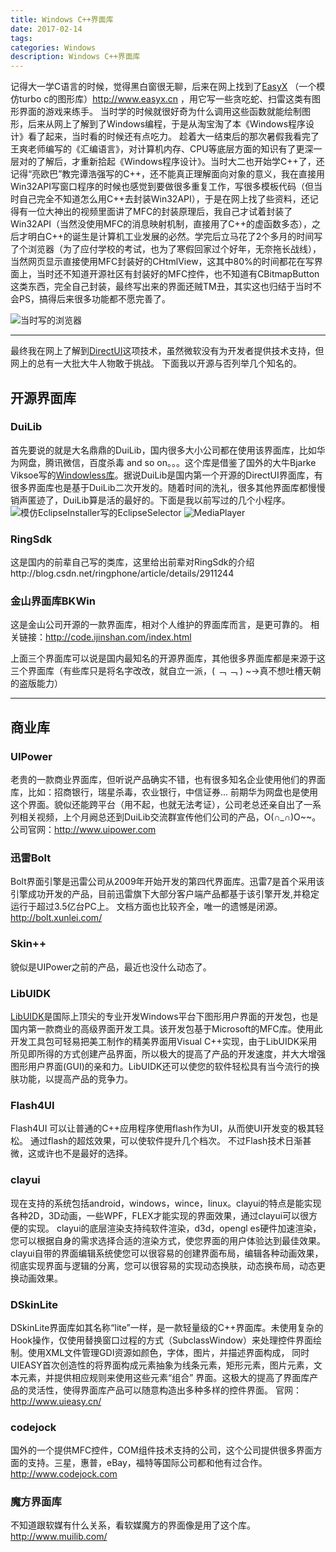 ```yaml
---
title: Windows C++界面库
date: 2017-02-14
tags:
categories: Windows
description: Windows C++界面库
---
```

记得大一学C语言的时候，觉得黑白窗很无聊，后来在网上找到了[EasyX](http://baike.baidu.com/link?url=UjIZLt5nsju-JH6JC1n4w-1OWR6HxHbWOAJNCA_F7EizdlMUWysdn7Xdai2_R_qptWqWAHZqAnWtiAg1mVBoTa) （一个模仿turbo c的图形库）http://www.easyx.cn ，用它写一些贪吃蛇、扫雷这类有图形界面的游戏来练手。 当时学的时候就很好奇为什么调用这些函数就能绘制图形，后来从网上了解到了Windows编程，于是从淘宝淘了本《Windows程序设计》看了起来，当时看的时候还有点吃力。
趁着大一结束后的那次暑假我看完了王爽老师编写的《汇编语言》，对计算机内存、CPU等底层方面的知识有了更深一层对的了解后，才重新拾起《Windows程序设计》。当时大二也开始学C++了，还记得“亮欧巴”教完谭浩强写的C++，还不能真正理解面向对象的意义，我在直接用Win32API写窗口程序的时候也感觉到要做很多重复工作，写很多模板代码（但当时自己完全不知道怎么用C++去封装Win32API），于是在网上找了些资料，还记得有一位大神出的视频里面讲了MFC的封装原理后，我自己才试着封装了Win32API（当然没使用MFC的消息映射机制，直接用了C++的虚函数多态），之后才明白C++的诞生是计算机工业发展的必然。学完后立马花了2个多月的时间写了个浏览器（为了应付学校的考试，也为了寒假回家过个好年，无奈拖长战线），当然网页显示直接使用MFC封装好的CHtmlView，这其中80%的时间都花在写界面上，当时还不知道开源社区有封装好的MFC控件，也不知道有CBitmapButton这类东西，完全自己封装，最终写出来的界面还贼TM丑，其实这也归结于当时不会PS，搞得后来很多功能都不愿完善了。

![当时写的浏览器](http://img-blog.csdn.net/20170214233258052?watermark/2/text/aHR0cDovL2Jsb2cuY3Nkbi5uZXQvSG9sbW9meQ==/font/5a6L5L2T/fontsize/400/fill/I0JBQkFCMA==/dissolve/70/gravity/SouthEast)

---
最终我在网上了解到[DirectUI](http://baike.baidu.com/link?url=jjY4kgjgDrFjGCEAodKznQ4tjXwz9kCuQ-jEq5DpGk65qX1u6fAXz2TJCCaY4Ze4oAcixng9ssbrrCckMMvXF87Yrm1eScWKAKlgFLYTsIm)这项技术，虽然微软没有为开发者提供技术支持，但网上的总有一大批大牛人物敢于挑战。
下面我以开源与否列举几个知名的。
## 开源界面库
### DuiLib
首先要说的就是大名鼎鼎的DuiLib，国内很多大小公司都在使用该界面库，比如华为网盘，腾讯微信，百度杀毒 and so on。。。这个库是借鉴了国外的大牛Bjarke Viksoe写的[Windowless库](http://www.viksoe.dk/code/windowless1.htm)。据说DuiLib是国内第一个开源的DirectUI界面库，有很多界面库也是基于DuiLib二次开发的。随着时间的洗礼，很多其他界面库都慢慢销声匿迹了，DuiLib算是活的最好的。下面是我以前写过的几个小程序。
![模仿EclipseInstaller写的EclipseSelector](http://img-blog.csdn.net/20170214233906637?watermark/2/text/aHR0cDovL2Jsb2cuY3Nkbi5uZXQvSG9sbW9meQ==/font/5a6L5L2T/fontsize/400/fill/I0JBQkFCMA==/dissolve/70/gravity/SouthEast)
![MediaPlayer](http://img-blog.csdn.net/20170214234045775?watermark/2/text/aHR0cDovL2Jsb2cuY3Nkbi5uZXQvSG9sbW9meQ==/font/5a6L5L2T/fontsize/400/fill/I0JBQkFCMA==/dissolve/70/gravity/SouthEast)
### RingSdk
这是国内的前辈自己写的类库，这里给出前辈对RingSdk的介绍http://blog.csdn.net/ringphone/article/details/2911244
### 金山界面库BKWin
这是金山公司开源的一款界面库，相对个人维护的界面库而言，是更可靠的。
相关链接：http://code.ijinshan.com/index.html

上面三个界面库可以说是国内最知名的开源界面库，其他很多界面库都是来源于这三个界面库（有些库只是将名字改改，就自立一派，( ﹁ ﹁ ) ~→真不想吐槽天朝的盗版能力）

---
## 商业库
### UIPower
老贵的一款商业界面库，但听说产品确实不错，也有很多知名企业使用他们的界面库，比如：招商银行，瑞星杀毒，农业银行，中信证券... 前期华为网盘也是使用这个界面。貌似还能跨平台（用不起，也就无法考证），公司老总还亲自出了一系列相关视频，上个月阙总还到DuiLib交流群宣传他们公司的产品，O(∩_∩)O~~。
公司官网：http://www.uipower.com
### 迅雷Bolt
Bolt界面引擎是迅雷公司从2009年开始开发的第四代界面库。迅雷7是首个采用该引擎成功开发的产品，目前迅雷旗下大部分客户端产品都基于该引擎开发,并稳定运行于超过3.5亿台PC上。
文档方面也比较齐全，唯一的遗憾是闭源。
http://bolt.xunlei.com/
### Skin++
貌似是UIPower之前的产品，最近也没什么动态了。
### LibUIDK
[LibUIDK](http://baike.baidu.com/link?url=fpQw9N6Fe2yOJoYqNXFoCnn5L6QlxAwrkmJgxXtO9pu0RmZdQjboG2HNGovroJ-3h_8efu7ehzDWSjr9xANXRa)是国际上顶尖的专业开发Windows平台下图形用户界面的开发包，也是国内第一款商业的高级界面开发工具。该开发包基于Microsoft的MFC库。使用此开发工具包可轻易把美工制作的精美界面用Visual C++实现，由于LibUIDK采用所见即所得的方式创建产品界面，所以极大的提高了产品的开发速度，并大大增强图形用户界面(GUI)的亲和力。LibUIDK还可以使您的软件轻松具有当今流行的换肤功能，以提高产品的竞争力。
### Flash4UI
Flash4UI 可以让普通的C++应用程序使用flash作为UI，从而使UI开发变的极其轻松。
通过flash的超炫效果，可以使软件提升几个档次。
不过Flash技术日渐甚微，这或许也不是最好的选择。
### clayui
现在支持的系统包括android，windows，wince，linux。clayui的特点是能实现各种2D，3D动画，一些WPF，FLEX才能实现的界面效果，通过clayui可以很方便的实现。
clayui的底层渲染支持纯软件渲染，d3d，opengl es硬件加速渲染，您可以根据自身的需求选择合适的渲染方式，使您界面的用户体验达到最佳效果。
clayui自带的界面编辑系统使您可以很容易的创建界面布局，编辑各种动画效果，彻底实现界面与逻辑的分离，您可以很容易的实现动态换肤，动态换布局，动态更换动画效果。
### DSkinLite
DSkinLite界面库如其名称“lite”一样，是一款轻量级的C++界面库。未使用复杂的Hook操作，仅使用替换窗口过程的方式（SubclassWindow）来处理控件界面绘制。使用XML文件管理GDI资源如颜色，字体，图片，并描述界面构成， 同时UIEASY首次创造性的将界面构成元素抽象为线条元素，矩形元素，图片元素，文本元素，并提供相应规则来使用这些元素“组合” 界面。这极大的提高了界面库产品的灵活性，使得界面库产品可以随意构造出多种多样的控件界面。
官网：http://www.uieasy.cn/
### codejock
国外的一个提供MFC控件，COM组件技术支持的公司，这个公司提供很多界面方面的支持。三星，惠普，eBay，福特等国际公司都和他有过合作。
http://www.codejock.com
### 魔方界面库
不知道跟软媒有什么关系，看软媒魔方的界面像是用了这个库。
http://www.muilib.com/